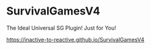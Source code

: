 # SurvivalGamesV4

The Ideal Universal SG Plugin! Just for You!

https://inactive-to-reactive.github.io/SurvivalGamesV4
